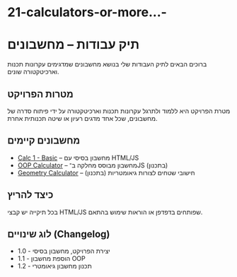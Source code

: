 # 21-calculators-or-more...-
# תיק עבודות – מחשבונים

ברוכים הבאים לתיק העבודות שלי בנושא מחשבונים שמדגימים עקרונות תכנות וארכיטקטורה שונים.

## מטרות הפרויקט
מטרת הפרויקט היא ללמוד ולתרגל עקרונות תכנות וארכיטקטורה על ידי פיתוח סדרה של מחשבונים, שכל אחד מדגים רעיון או שיטה תכנותית אחרת.

## מחשבונים קיימים

- [Calc 1 - Basic](https://github.com/michael-melamed/21-calculators-or-more...-/tree/main/Calc%201-%20basic%20) – מחשבון בסיסי עם HTML/JS  
- [OOP Calculator](./oop-calculator) – מחשבון מבוסס מחלקה ב־JS
(בתכנון)
- [Geometry Calculator](./geometry-calculator) – חישובי שטחים לצורות גיאומטריות (בתכנון)

## כיצד להריץ
בכל תיקייה יש קבצי HTML/JS שפותחים בדפדפן או הוראות שימוש בהתאם.

## לוג שינויים (Changelog)
- 1.0 - יצירת הפרויקט, מחשבון בסיסי  
- 1.1 - הוספת מחשבון OOP  
- 1.2 - תכנון מחשבון גיאומטרי
